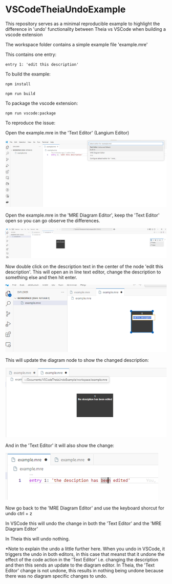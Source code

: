# VSCodeTheiaUndoExample

This repository serves as a minimal reproducible example to highlight the difference in 'undo' functionality between Theia vs VSCode when building a vscode extension


The workspace folder contains a simple example file 'example.mre'

This contains one entry:
```
entry 1: 'edit this description'
```

To build the example:
```
npm install
```
```
npm run build
```

To package the vscode extension:
```
npm run vscode:package
```

To reproduce the issue:

Open the example.mre in the 'Text Editor' (Langium Editor)

![alt text](./images/langium-editor.png)

Open the example.mre in the 'MRE Diagram Editor', keep the 'Text Editor' open so you can go observe the differences.

![alt text](./images/diagram-editor.png)

Now double click on the description text in the center of the node 'edit this description'. This will open an in line text editor, change the description to something else and then hit enter.

![alt text](./images/edit-description.png)

This will update the diagram node to show the changed description:

![alt text](./images/edited-description-diagram.png)

And in the 'Text Editor' it will also show the change:

![alt text](./images/description-edited-text.png)

Now go back to the 'MRE Diagram Editor' and use the keyboard shorcut for undo ctrl + z

In VSCode this will undo the change in both the 'Text Editor' and the 'MRE Diagram Editor'

In Theia this will undo nothing.

*Note to explain the undo a little further here. When you undo in VSCode, it triggers the undo in both editors, in this case that meanst that it undone the effect of the code action in the 'Text Editor' i.e. changing the description and then this sends an update to the diagram editor. In Theia, the 'Text Editor' change is not undone, this results in nothing being undone because there was no diagram specific changes to undo.
